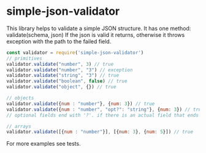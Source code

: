 # simple-json-validator

This library helps to validate a simple JSON structure.
It has one method: validate(schema, json)
If the json is valid it returns, otherwise it throws exception with the path to the failed field.

```js script
const validator = require('simple-json-validator')
// primitives
validator.validate("number", 3) // true
validator.validate("number", "3") // exception
validator.validate("string", "3") // true
validator.validate("boolean", false) // true
validator.validate("object", {}) // true

// objects
validator.validate({num : "number"}, {num: 3}) // true
validator.validate({num : "number", "opt?": "string"}, {num: 3}) // true 
// optional fields end with '?'. if there is an actual field that ends with '?' we can make it optional by adding an additional '?' ('opt??')

// arrays
validator.validate([{num : "number"}], [{num: 3}, {num: 5}]) // true

```


For more examples see tests.
